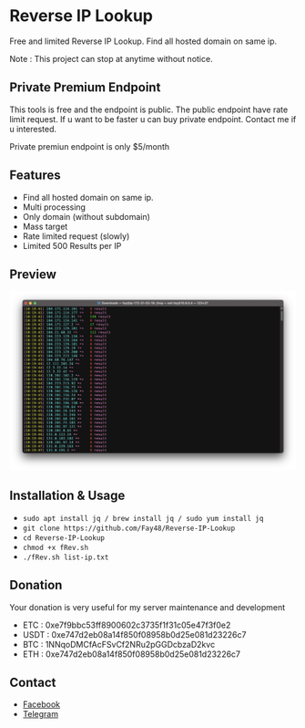 # Reverse IP Lookup

Free and limited Reverse IP Lookup. Find all hosted domain on same ip.

Note : This project can stop at anytime without notice.

## Private Premium Endpoint

This tools is free and the endpoint is public. The public endpoint have rate limit request. If u want to be faster u can buy private endpoint. Contact me if u interested.

Private premiun endpoint is only $5/month

## Features

- Find all hosted domain on same ip.
- Multi processing
- Only domain (without subdomain)
- Mass target
- Rate limited request (slowly)
- Limited 500 Results per IP

## Preview
![screenshot](https://raw.githubusercontent.com/Fay48/Reverse-IP-Lookup/main/Screen%20Shot%202021-12-05%20at%2010.32.22.png)

## Installation & Usage
- `sudo apt install jq / brew install jq / sudo yum install jq`
- `git clone https://github.com/Fay48/Reverse-IP-Lookup`
- `cd Reverse-IP-Lookup`
- `chmod +x fRev.sh`
- `./fRev.sh list-ip.txt`

## Donation
Your donation is very useful for my server maintenance and development
- ETC : 0xe7f9bbc53ff8900602c3735f1f31c05e47f3f0e2
- USDT : 0xe747d2eb08a14f850f08958b0d25e081d23226c7
- BTC : 1NNqoDMCfAcFSvCf2NRu2pGGDcbzaD2kvc
- ETH : 0xe747d2eb08a14f850f08958b0d25e081d23226c7

## Contact
- [Facebook](https://fb.me/fayyy.id)
- [Telegram](https://t.me/sosialismageran)
